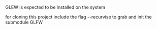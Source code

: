GLEW is expected to be installed on the system

for cloning this project include the flag --recurvise to grab and init the submodule GLFW